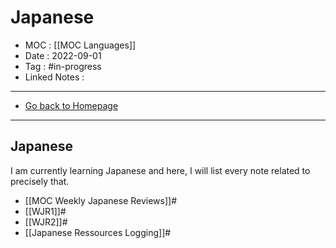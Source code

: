 # Japanese
- MOC : [[MOC Languages]]
- Date : 2022-09-01
- Tag : #in-progress
- Linked Notes : 
-------------------
- [Go back to Homepage](https://misudashi.ga/)
-----

## Japanese

I am currently learning Japanese and here, I will list every note related to precisely that. 

- [[MOC Weekly Japanese Reviews]]#
- [[WJR1]]#
- [[WJR2]]#
- [[Japanese Ressources Logging]]#